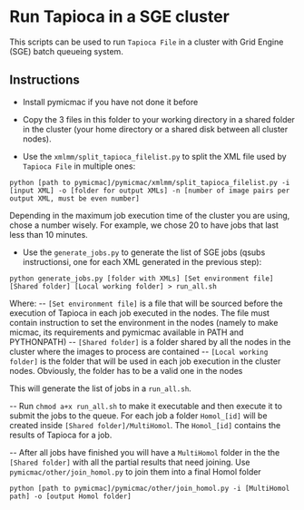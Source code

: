 # Run Tapioca in a SGE cluster

This scripts can be used to run `Tapioca File` in a cluster with Grid Engine (SGE) batch queueing system.

## Instructions

- Install pymicmac if you have not done it before

- Copy the 3 files in this folder to your working directory in a shared folder in the cluster (your home directory or a shared disk between all cluster nodes).

- Use the `xmlmm/split_tapioca_filelist.py` to split the XML file used by `Tapioca File` in multiple ones:

```python [path to pymicmac]/pymicmac/xmlmm/split_tapioca_filelist.py -i [input XML] -o [folder for output XMLs] -n [number of image pairs per output XML, must be even number]```

Depending in the maximum job execution time of the cluster you are using, chose a number wisely. For example, we chose 20 to have jobs that last less than 10 minutes.

- Use the `generate_jobs.py` to generate the list of SGE jobs (qsubs instructionsi, one for each XML generated in the previous step):

```python generate_jobs.py [folder with XMLs] [Set environment file] [Shared folder] [Local working folder] > run_all.sh``` 

Where:
   -- `[Set environment file]` is a file that will be sourced before the execution of Tapioca in each job executed in the nodes. The file must contain instruction to set the environment in the nodes (namely to make micmac, its requirements and pymicmac available in PATH and PYTHONPATH)
   -- `[Shared folder]` is a folder shared by all the nodes in the cluster where the images to process are contained
   -- `[Local working folder]` is the folder that will be used in each job execution in the cluster nodes. Obviously, the folder has to be a valid one in the nodes

This will generate the list of jobs in a `run_all.sh`. 

-- Run `chmod a+x run_all.sh` to make it executable and then execute it to submit the jobs to the queue. For each job a folder `Homol_[id]` will be created inside `[Shared folder]/MultiHomol`. The `Homol_[id]` contains the results of Tapioca for a job.

-- After all jobs have finished you will have a `MultiHomol` folder in the the `[Shared folder]` with all the partial results that need joining. Use `pymicmac/other/join_homol.py` to join them into a final Homol folder 

```python [path to pymicmac]/pymicmac/other/join_homol.py -i [MultiHomol path] -o [output Homol folder]```
